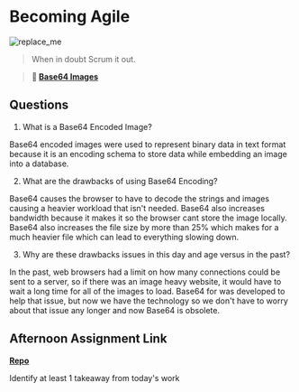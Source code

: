 # Becoming Agile

![replace_me](https://codeworks.blob.core.windows.net/public/assets/img/illustrations/placeholder.svg)

> When in doubt Scrum it out.

> **📖 [Base64 Images](https://codeworksacademy.com/fs-student-guide/resources/wk8-9/06-Base64)**

## Questions

1. What is a Base64 Encoded Image?

Base64 encoded images were used to represent binary data in text format because it is an encoding schema to store data while embedding an image into a database.

2. What are the drawbacks of using Base64 Encoding?

Base64 causes the browser to have to decode the strings and images causing a heavier workload that isn't needed. Base64 also increases bandwidth because it makes it so the browser cant store the image locally. Base64 also increases the file size by more than 25% which makes for a much heavier file which can lead to everything slowing down.

3. Why are these drawbacks issues in this day and age versus in the past?

In the past, web browsers had a limit on how many connections could be sent to a server, so if there was an image heavy website, it would have to wait a long time for all of the images to load. Base64 for was developed to help that issue, but now we have the technology so we don't have to worry about that issue any longer and now Base64 is obsolete.

## Afternoon Assignment Link

**[Repo](https://github.com/TamraPeterson/bookNook)**

Identify at least 1 takeaway from today's work
